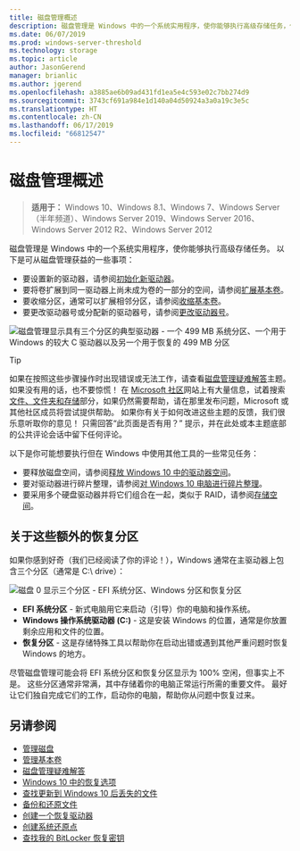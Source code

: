 ```yaml
---
title: 磁盘管理概述
description: 磁盘管理是 Windows 中的一个系统实用程序，使你能够执行高级存储任务，例如初始化新驱动器、扩展卷、收缩磁盘分区和更改驱动器号。
ms.date: 06/07/2019
ms.prod: windows-server-threshold
ms.technology: storage
ms.topic: article
author: JasonGerend
manager: brianlic
ms.author: jgerend
ms.openlocfilehash: a3885ae6b09ad431fd1ea5e4c593e02c7bb274d9
ms.sourcegitcommit: 3743cf691a984e1d140a04d50924a3a0a19c3e5c
ms.translationtype: HT
ms.contentlocale: zh-CN
ms.lasthandoff: 06/17/2019
ms.locfileid: "66812547"
---
```

# <a name="overview-of-disk-management"></a>磁盘管理概述

> **适用于：** Windows 10、Windows 8.1、Windows 7、Windows Server（半年频道）、Windows Server 2019、Windows Server 2016、Windows Server 2012 R2、Windows Server 2012

磁盘管理是 Windows 中的一个系统实用程序，使你能够执行高级存储任务。 以下是可从磁盘管理获益的一些事项：

- 要设置新的驱动器，请参阅[初始化新驱动器](initialize-new-disks.md)。
- 要将卷扩展到同一驱动器上尚未成为卷的一部分的空间，请参阅[扩展基本卷](extend-a-basic-volume.md)。
- 要收缩分区，通常可以扩展相邻分区，请参阅[收缩基本卷](shrink-a-basic-volume.md)。
- 要更改驱动器号或分配新的驱动器号，请参阅[更改驱动器号](change-a-drive-letter.md)。

![磁盘管理显示具有三个分区的典型驱动器 - 一个 499 MB 系统分区、一个用于 Windows 的较大 C 驱动器以及另一个用于恢复的 499 MB 分区](media/disk-management.png)

> [!TIP]
>  如果在按照这些步骤操作时出现错误或无法工作，请查看[磁盘管理疑难解答](troubleshooting-disk-management.md)主题。 如果没有用的话，也不要惊慌！ 在 [Microsoft 社区](https://answers.microsoft.com/en-us/windows)网站上有大量信息，试着搜索[文件、文件夹和存储](https://answers.microsoft.com/en-us/windows/forum/windows_10-files?sort=lastreplydate&dir=desc&tab=All&status=all&mod=&modAge=&advFil=&postedAfter=&postedBefore=&threadType=all&isFilterExpanded=true&tm=1514405359639)部分，如果仍然需要帮助，请在那里发布问题，Microsoft 或其他社区成员将尝试提供帮助。 如果你有关于如何改进这些主题的反馈，我们很乐意听取你的意见！ 只需回答“此页面是否有用？”  提示，并在此处或本主题底部的公共评论会话中留下任何评论。

以下是你可能想要执行但在 Windows 中使用其他工具的一些常见任务：

- 要释放磁盘空间，请参阅[释放 Windows 10 中的驱动器空间](https://support.microsoft.com/help/12425/windows-10-free-up-drive-space)。
- 要对驱动器进行碎片整理，请参阅[对 Windows 10 电脑进行碎片整理](https://support.microsoft.com/help/4026701/windows-defragment-your-windows-10-pc)。
- 要采用多个硬盘驱动器并将它们组合在一起，类似于 RAID，请参阅[存储空间](https://support.microsoft.com/help/12438/windows-10-storage-spaces)。

## <a name="about-those-extra-recovery-partitions"></a>关于这些额外的恢复分区

如果你感到好奇（我们已经阅读了你的评论！），Windows 通常在主驱动器上包含三个分区（通常是 C:\ drive）：

![磁盘 0 显示三个分区 - EFI 系统分区、Windows 分区和恢复分区](media/windows-partitions.png)

- **EFI 系统分区** - 新式电脑用它来启动（引导）你的电脑和操作系统。
- **Windows 操作系统驱动器 (C:)** - 这是安装 Windows 的位置，通常是你放置剩余应用和文件的位置。
- **恢复分区** - 这是存储特殊工具以帮助你在启动出错或遇到其他严重问题时恢复 Windows 的地方。

尽管磁盘管理可能会将 EFI 系统分区和恢复分区显示为 100% 空闲，但事实上不是。 这些分区通常非常满，其中存储着你的电脑正常运行所需的重要文件。 最好让它们独自完成它们的工作，启动你的电脑，帮助你从问题中恢复过来。

## <a name="see-also"></a>另请参阅

- [管理磁盘](manage-disks.md)
- [管理基本卷](manage-basic-volumes.md)
- [磁盘管理疑难解答](troubleshooting-disk-management.md)
- [Windows 10 中的恢复选项](https://support.microsoft.com/help/12415/windows-10-recovery-options)
- [查找更新到 Windows 10 后丢失的文件](https://support.microsoft.com/help/12386/windows-10-find-lost-files-after-update)
- [备份和还原文件](https://support.microsoft.com/help/17143/windows-10-back-up-your-files)
- [创建一个恢复驱动器](https://support.microsoft.com/help/4026852/windows-create-a-recovery-drive)
- [创建系统还原点](https://support.microsoft.com/help/4027538/windows-create-a-system-restore-point)
- [查找我的 BitLocker 恢复密钥](https://support.microsoft.com/help/4026181/windows-find-my-bitlocker-recovery-key)
